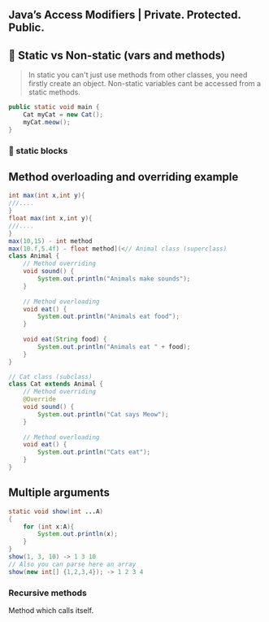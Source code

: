 ## Java’s Access Modifiers | Private. Protected. Public.


## 🤔 Static vs Non-static (vars and methods)
> In static you can't just use methods from other classes, you need firstly create an object. Non-static variables cant be accessed from a static methods. 
```Java
public static void main {
	Cat myCat = new Cat();
	myCat.meow();
}
```

### 📒 static blocks


## Method overloading and overriding example

```Java
int max(int x,int y){
///....
}
float max(int x,int y){
///....
}
max(10,15) - int method
max(10.f,5.4f) - float method](<// Animal class (superclass)
class Animal {
    // Method overriding
    void sound() {
        System.out.println("Animals make sounds");
    }
    
    // Method overloading
    void eat() {
        System.out.println("Animals eat food");
    }
    
    void eat(String food) {
        System.out.println("Animals eat " + food);
    }
}

// Cat class (subclass)
class Cat extends Animal {
    // Method overriding
    @Override
    void sound() {
        System.out.println("Cat says Meow");
    }
    
    // Method overloading
    void eat() {
        System.out.println("Cats eat");
    }
}
```
## Multiple arguments

```Java
static void show(int ...A)
{
	for (int x:A){
		System.out.println(x);
	}
}
show(1, 3, 10) -> 1 3 10
// Also you can parse here an array 
show(new int[] {1,2,3,4}); -> 1 2 3 4

```

### Recursive methods

Method which calls itself.
